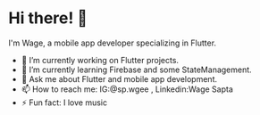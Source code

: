 # Hi there! 👋

I'm Wage, a mobile app developer specializing in Flutter.

- 🔭 I’m currently working on Flutter projects.
- 🌱 I’m currently learning Firebase and some StateManagement.
- 💬 Ask me about Flutter and mobile app development.
- 📫 How to reach me: IG:@sp.wgee , Linkedin:Wage Sapta
- ⚡ Fun fact: I love music
